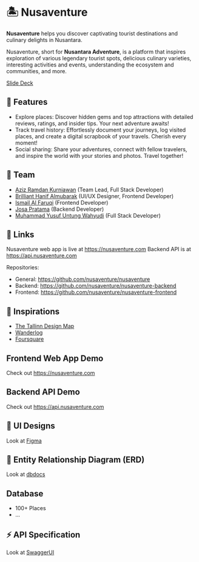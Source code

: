 # 🏝️ Nusaventure

**Nusaventure** helps you discover captivating tourist destinations and culinary delights in Nusantara.

Nusaventure, short for **Nusantara Adventure**, is a platform that inspires exploration of various legendary tourist spots, delicious culinary varieties, interesting activities and events, understanding the ecosystem and communities, and more.

[Slide Deck](https://figma.com/deck/FwwHhByoH0b5lf4alMKm2K/Nusaventure-Presentation-Slide)

## 🌟 Features

- Explore places: Discover hidden gems and top attractions with detailed reviews, ratings, and insider tips. Your next adventure awaits!
- Track travel history: Effortlessly document your journeys, log visited places, and create a digital scrapbook of your travels. Cherish every moment!
- Social sharing: Share your adventures, connect with fellow travelers, and inspire the world with your stories and photos. Travel together!

## 🤝 Team

- [Aziz Ramdan Kurniawan](https://github.com/azizramdan) (Team Lead, Full Stack Developer)
- [Brilliant Hanif Almubarak](https://github.com/hanifptw) (UI/UX Designer, Frontend Developer)
- [Ismail Al Faruqi](https://github.com/mailfaruqi) (Frontend Developer)
- [Josa Pratama](https://github.com/josapratama) (Backend Developer)
- [Muhammad Yusuf Untung Wahyudi](https://github.com/myusufuw) (Full Stack Developer)

## 🔗 Links

Nusaventure web app is live at <https://nusaventure.com>
Backend API is at <https://api.nusaventure.com>

Repositories:

- General: <https://github.com/nusaventure/nusaventure>
- Backend: <https://github.com/nusaventure/nusaventure-backend>
- Frontend: <https://github.com/nusaventure/nusaventure-frontend>

## 🔎 Inspirations

- [The Tallinn Design Map](http://tallinn.design)
- [Wanderlog](https://wanderlog.com)
- [Foursquare](https://foursquare.com)

## Frontend Web App Demo

Check out <https://nusaventure.com>

## Backend API Demo

Check out <https://api.nusaventure.com>

## 🎨 UI Designs

Look at [Figma](https://www.figma.com/design/hcYwfXGBenPH999pNQJ7wl/Nusaventure)

## 🔀 Entity Relationship Diagram (ERD)

Look at [dbdocs](https://dbdocs.io/nusaventure.com/nusaventure?view=relationships)

## Database

- 100+ Places
- ...

## ⚡ API Specification

Look at [SwaggerUI](https://api.nusaventure.com/ui)

